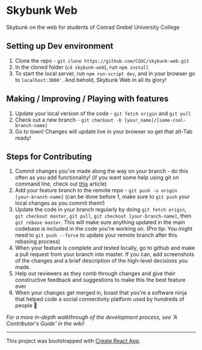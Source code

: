 # Skybunk Web

Skybunk on the web for students of Conrad Grebel University College

## Setting up Dev environment
1) Clone the repo - `git clone https://github.com/CGUC/skybunk-web.git`
2) In the cloned folder (`cd skybunk-web`), run `npm install`
3) To start the local server, run `npm run-script dev`, and in your browser go to `localhost:3000'`. And behold, Skybunk Web in all its glory!

## Making / Improving / Playing with features
1) Update your local version of the code - `git fetch origin` and `git pull`
2) Check out a new branch - `git checkout -b [your_name]/[some-cool-branch-name]`
3) Go to town! Changes will update live in your browser so get that alt-Tab ready!

## Steps for Contributing
1) Commit changes you've made along the way on your branch - do this often as you add functionality!
(if you want some help using git on command line, check out [this](https://dont-be-afraid-to-commit.readthedocs.io/en/latest/git/commandlinegit.html) article)
2) Add your feature branch to the remote repo - `git push -u origin [your-branch-name]` (can be done before 1, make sure to `git push` your local changes as you commit them!)
3) Update the code in your branch regularly by doing `git fetch origin`, `git checkout master`, `git pull`, `git checkout [your-branch-name]`, then `git rebase master`. This will make sure anything updated in the main codebase is included in the code you're working on. (Pro tip: You might need to `git push --force` to update your remote branch after this rebasing process)
4) When your feature is complete and tested locally, go to github and make a pull request from your branch into master. If you can, add screenshots of the changes and a brief description of the high-level decisions you made.
5) Help out reviewers as they comb through changes and give their constructive feedback and suggestions to make this the best feature ever
6) When your changes get merged in, boast that you're a software ninja that helped code a social connectivity platform used by hundreds of people :punch:

<i>For a more in-depth walkthrough of the development process, see 'A Contributor's Guide' in the wiki!</i>

---

This project was bootstrapped with [Create React App](https://github.com/facebookincubator/create-react-app).
